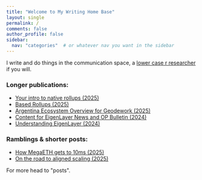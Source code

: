 ```yaml
---
title: "Welcome to My Writing Home Base"
layout: single
permalink: /
comments: false
author_profile: false
sidebar:
  nav: "categories"  # or whatever nav you want in the sidebar
---
```


I write and do things in the communication space, a [lower case r researcher](https://dba.xyz/how-to-do-lower-case-r-research/) if you will.

### Longer publications:
* [Your intro to native rollups (2025)](https://www.web3citizen.xyz/research/rollups/native-rollups)
* [Based Rollups (2025)](https://www.web3citizen.xyz/research/rollups/based-rollups)
* [Argentina Ecosystem Overview for Geodework (2025)](https://geodework.com/blog/argentina-ethereum-ecosystem-overview)
* [Content for EigenLayer News and OP Bulletin (2024)](https://paragraph.xyz/@web3citizenxyz)
* [Understanding EigenLayer (2024)](https://www.web3citizen.xyz/research/eigenlayer)

### Ramblings & shorter posts:
* [How MegaETH gets to 10ms (2025)](https://eugeniatel.github.io/megaeth)
* [On the road to aligned scaling (2025)](https://eugeniatel.github.io/aligned-scaling)

For more head to "posts".